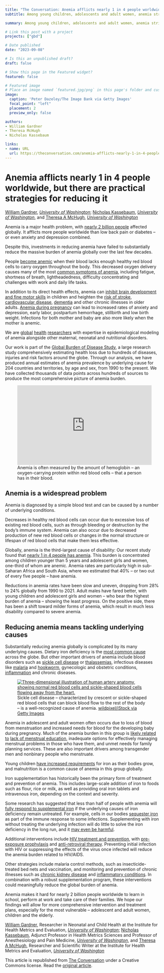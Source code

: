 ```yaml
---
title: "The Conversation: Anemia afflicts nearly 1 in 4 people worldwide, but there are practical strategies for reducing it"
subtitle: Among young children, adolescents and adult women, anemia strikes 1 in 3 globally. Most cases are driven by dietary iron deficiency, red blood cell disorders and untreated tropical diseases.

summary: Among young children, adolescents and adult women, anemia strikes 1 in 3 globally. Most cases are driven by dietary iron deficiency, red blood cell disorders and untreated tropical diseases.

# Link this post with a project
projects: ["gbd"]

# Date published
date: "2023-09-08"

# Is this an unpublished draft?
draft: false

# Show this page in the Featured widget?
featured: false

# Featured image
# Place an image named `featured.jpg/png` in this page's folder and customize its options here.
image:
  caption: 'Peter Dazeley/The Image Bank via Getty Images'
  focal_point: "left"
  placement: 2
  preview_only: false

authors:
- William Gardner
- Theresa McHugh
- Nicholas Kassebaum

links:
- name: URL
  url: https://theconversation.com/anemia-afflicts-nearly-1-in-4-people-worldwide-but-there-are-practical-strategies-for-reducing-it-212177
---
```


<h1 class="legacy">Anemia afflicts nearly 1 in 4 people worldwide, but there are practical strategies for reducing it</h1>

<span><a href="https://theconversation.com/profiles/william-gardner-1459837">William Gardner</a>, <em><a href="https://theconversation.com/institutions/university-of-washington-699">University of Washington</a></em>; <a href="https://theconversation.com/profiles/nicholas-kassebaum-1465016">Nicholas Kassebaum</a>, <em><a href="https://theconversation.com/institutions/university-of-washington-699">University of Washington</a></em>, and <a href="https://theconversation.com/profiles/theresa-a-mchugh-1466359">Theresa A McHugh</a>, <em><a href="https://theconversation.com/institutions/university-of-washington-699">University of Washington</a></em></span>

<p>Anemia is a major health problem, with <a href="https://doi.org/10.1016/S2352-3026(23)00160-6">nearly 2 billion people</a> affected globally. It afflicts more people worldwide than low back pain or diabetes – or even anxiety and depression combined. </p>

<p>Despite this, investments in reducing anemia have failed to substantially reduce the massive burden of anemia globally over the last few decades.</p>

<p>People <a href="https://www.ncbi.nlm.nih.gov/books/NBK499994/">become anemic</a> when their blood lacks enough healthy red blood cells to carry oxygen throughout the body. This decreased oxygen delivery causes many of the most <a href="https://www.nhlbi.nih.gov/health/anemia/symptoms">common symptoms of anemia</a>, including fatigue, shortness of breath, lightheadedness, difficulty concentrating and challenges with work and daily life tasks. </p>

<p>In addition to its direct health effects, anemia can <a href="https://doi.org/10.1111/nyas.14105">inhibit brain development and fine motor skills</a> in children and heighten the <a href="https://doi.org/10.3390/jcm10122556">risk of stroke</a>, <a href="https://doi.org/10.1681/ASN.2005030226">cardiovascular disease</a>, <a href="https://doi.org/10.1212/WNL.0000000000008003">dementia</a> and other chronic illnesses in older adults. <a href="https://doi.org/10.1111/nyas.14093">Anemia during pregnancy</a> can lead to increased rates of anxiety and depression, early labor, postpartum hemorrhage, stillbirth and low birth weight. Infections for both mother and baby are also more likely when the mother is anemic.</p>

<p>We are <a href="https://scholar.google.com/citations?user=LbtdQcsAAAAJ&amp;hl=en">global</a> <a href="https://scholar.google.com/citations?user=0kfiPK8AAAAJ&amp;hl=en">health</a> <a href="https://www.healthdata.org/about/people/nicholas-kassebaum">researchers</a> with expertise in epidemiological modeling of anemia alongside other maternal, neonatal and nutritional disorders. </p>

<p>Our work is part of the <a href="https://www.healthdata.org/research-analysis/gbd">Global Burden of Disease Study</a>, a large research study comprehensively estimating health loss due to hundreds of diseases, injuries and risk factors around the globe. Through our analysis, we have produced annual estimates of anemia prevalence by underlying cause for 204 countries and territories, by age and sex, from 1990 to the present. We have collected thousands of data points across hundreds of sources to produce the most comprehensive picture of anemia burden.</p>

<figure>
            <iframe width="440" height="260" src="https://www.youtube.com/embed/z0Z1QMouVgE?wmode=transparent&amp;start=29" frameborder="0" allowfullscreen=""></iframe>
            <figcaption><span class="caption">Anemia is often measured by the amount of hemoglobin – an oxygen-carrying protein within red blood cells – that a person has in their blood.</span></figcaption>
          </figure>

<h2>Anemia is a widespread problem</h2>

<p>Anemia is diagnosed by a simple blood test and can be caused by a number of underlying conditions. </p>

<p>Decreases in healthy red blood cells can occur due to excessive loss of existing red blood cells, such as through bleeding or destruction by the body’s immune system. Anemia can also occur due to decreased production of new red blood cells or changes in the normal structure or lifespan of red blood cells that make them less effective.</p>

<p>Globally, anemia is the third-largest cause of disability: Our recent study found that <a href="https://doi.org/10.1016/S2352-3026(23)00160-6">nearly 1 in 4 people has anemia</a>. This burden is concentrated among children younger than 5 years and adolescent girls and women, one-third of whom are anemic. Anemia rates are particularly high in sub-Saharan Africa and South Asia, where we estimated that 40% – or two out of every five people – have anemia.</p>

<p>Reductions in anemia rates have been slow and uneven, dropping from 28% to 24% globally from 1990 to 2021. Adult males have fared better, with young children and adolescent girls and women – who bear the highest burden of anemia – showing the least progress. On the positive side, there has been a shift toward milder forms of anemia, which result in much less disability compared to severe anemia.</p>

<h2>Reducing anemia means tackling underlying causes</h2>

<p>Substantially reducing anemia globally is complicated by its many underlying causes. Dietary iron deficiency is the <a href="https://doi.org/10.1016/S0140-6736(15)60865-0">most common cause</a> across the globe. But other important drivers of anemia include blood disorders such as <a href="https://www.cdc.gov/ncbddd/sicklecell/index.html#">sickle cell disease</a> or <a href="https://www.cdc.gov/ncbddd/thalassemia/facts.html">thalassemias</a>, infectious diseases like <a href="https://theconversation.com/locally-transmitted-malaria-in-the-us-could-be-a-harbinger-of-rising-disease-risk-in-a-warming-climate-5-questions-answered-208726">malaria</a> and <a href="https://theconversation.com/parasitic-infections-hit-the-health-of-low-income-black-communities-where-states-have-neglected-sewage-systems-205616">hookworm</a>, gynecologic and obstetric conditions, <a href="https://theconversation.com/what-is-inflammation-two-immunologists-explain-how-the-body-responds-to-everything-from-stings-to-vaccination-and-why-it-sometimes-goes-wrong-193503">inflammation</a> and chronic diseases. </p>

<figure class="align-center zoomable">
            <a href="https://images.theconversation.com/files/547067/original/file-20230907-9809-nfpk9n.jpg?ixlib=rb-1.1.0&amp;q=45&amp;auto=format&amp;w=1000&amp;fit=clip"><img alt="Three-dimensional illustration of human artery anatomy, showing normal red blood cells and sickle-shaped blood cells flowing away from the heart." src="https://images.theconversation.com/files/547067/original/file-20230907-9809-nfpk9n.jpg?ixlib=rb-1.1.0&amp;q=45&amp;auto=format&amp;w=754&amp;fit=clip" srcset="https://images.theconversation.com/files/547067/original/file-20230907-9809-nfpk9n.jpg?ixlib=rb-1.1.0&amp;q=45&amp;auto=format&amp;w=600&amp;h=381&amp;fit=crop&amp;dpr=1 600w, https://images.theconversation.com/files/547067/original/file-20230907-9809-nfpk9n.jpg?ixlib=rb-1.1.0&amp;q=30&amp;auto=format&amp;w=600&amp;h=381&amp;fit=crop&amp;dpr=2 1200w, https://images.theconversation.com/files/547067/original/file-20230907-9809-nfpk9n.jpg?ixlib=rb-1.1.0&amp;q=15&amp;auto=format&amp;w=600&amp;h=381&amp;fit=crop&amp;dpr=3 1800w, https://images.theconversation.com/files/547067/original/file-20230907-9809-nfpk9n.jpg?ixlib=rb-1.1.0&amp;q=45&amp;auto=format&amp;w=754&amp;h=478&amp;fit=crop&amp;dpr=1 754w, https://images.theconversation.com/files/547067/original/file-20230907-9809-nfpk9n.jpg?ixlib=rb-1.1.0&amp;q=30&amp;auto=format&amp;w=754&amp;h=478&amp;fit=crop&amp;dpr=2 1508w, https://images.theconversation.com/files/547067/original/file-20230907-9809-nfpk9n.jpg?ixlib=rb-1.1.0&amp;q=15&amp;auto=format&amp;w=754&amp;h=478&amp;fit=crop&amp;dpr=3 2262w" sizes="(min-width: 1466px) 754px, (max-width: 599px) 100vw, (min-width: 600px) 600px, 237px"></a>
            <figcaption>
              <span class="caption">Sickle cell disease – characterized by crescent or sickle-shaped red blood cells that can block blood flow to the rest of the body – is a well-recognized cause of anemia.</span>
              <span class="attribution"><a class="source" href="https://www.gettyimages.com/detail/photo/sickle-cell-cardiovascular-royalty-free-image/1130415446?phrase=sickle+cell+disease&amp;adppopup=true">wildpixel/iStock via Getty Images</a></span>
            </figcaption>
          </figure>

<p>Anemia in adolescent and adult women often occurs due to loss of blood from menstruation and increased needs for blood for the developing baby during pregnancy. Much of the anemia burden in this group is <a href="https://doi.org/10.3390/nu13082745">likely related to</a> <a href="https://theconversation.com/the-us-lacks-adequate-education-around-puberty-and-menstruation-for-young-people-an-expert-on-menstrual-health-explains-187501">lack of menstrual education</a>, inadequate options for effectively managing menstrual problems in those who have them, and unmet needs for family planning services. These are also important drivers among transgender men and nonbinary people who menstruate. </p>

<p>Young children <a href="https://doi.org/10.1016/j.jpeds.2015.07.014">have increased requirements</a> for iron as their bodies grow, and malnutrition is a common cause of anemia in this group globally.</p>

<p>Iron supplementation has historically been the primary form of treatment and prevention of anemia. This includes large-scale addition of iron to foods such as flour, rice or milk, as well as providing oral iron tablets and intravenous iron, depending on the context and severity. </p>

<p>Some research has suggested that less than half of people with anemia will <a href="https://doi.org/10.1111/nyas.14175">fully respond to supplemental iron</a> if the underlying causes of iron deficiency remain untreated. For example, cells in our bodies <a href="https://doi.org/10.1016/j.beha.2004.08.020">sequester iron</a> as part of the immune response to some infections. Supplementing with iron without treating the underlying infection will do little to solve the iron deficiency in the long run, and it <a href="https://doi.org/10.1016/S0140-6736(06)67962-2">may even be harmful</a>.</p>

<p>Additional interventions include <a href="https://www.cdc.gov/hiv/risk/art/index.html">HIV treatment and prevention</a>, with <a href="https://theconversation.com/long-acting-injectable-prep-is-a-big-step-forward-in-hiv-prevention-190225">pre-exposure prophylaxis</a> and <a href="https://www.cdc.gov/hiv/basics/livingwithhiv/treatment.html">anti-retroviral therapy</a>. Preventing initial infection with HIV or suppressing the effects of the virus once infected will reduce the anemia burden related to HIV/AIDS.</p>

<p>Other strategies include malaria control methods, such as insecticide-treated bed nets and vaccination, and monitoring and prevention of chronic illnesses such as <a href="https://www.cdc.gov/kidneydisease/basics.html#">chronic kidney disease</a> and <a href="https://www.niehs.nih.gov/health/topics/conditions/inflammation/index.cfm">inflammatory conditions</a>. In combination with a robust supplementation program, these interventions could meaningfully reduce the global burden of anemia.</p>

<p>Anemia makes it hard for nearly 2 billion people worldwide to learn in school, perform at work and take care of their families. We hope our findings will allow for more comprehensive intervention and treatment plans, especially for the most vulnerable – adolescent and adult women, children and the elderly.<!-- Below is The Conversation's page counter tag. Please DO NOT REMOVE. --><img src="https://counter.theconversation.com/content/212177/count.gif?distributor=republish-lightbox-basic" alt="The Conversation" width="1" height="1" style="border: none !important; box-shadow: none !important; margin: 0 !important; max-height: 1px !important; max-width: 1px !important; min-height: 1px !important; min-width: 1px !important; opacity: 0 !important; outline: none !important; padding: 0 !important" referrerpolicy="no-referrer-when-downgrade" /><!-- End of code. If you don't see any code above, please get new code from the Advanced tab after you click the republish button. The page counter does not collect any personal data. More info: https://theconversation.com/republishing-guidelines --></p>

<p><span><a href="https://theconversation.com/profiles/william-gardner-1459837">William Gardner</a>, Researcher in Neonatal and Child Health at the Institute for Health Metrics and Evaluation, <em><a href="https://theconversation.com/institutions/university-of-washington-699">University of Washington</a></em>; <a href="https://theconversation.com/profiles/nicholas-kassebaum-1465016">Nicholas Kassebaum</a>, Adjunct Professor in Health Metrics Sciences and Professor of Anesthesiology and Pain Medicine, <em><a href="https://theconversation.com/institutions/university-of-washington-699">University of Washington</a></em>, and <a href="https://theconversation.com/profiles/theresa-a-mchugh-1466359">Theresa A McHugh</a>, Researcher and Scientific Writer at the Institute for Health Metrics and Evaluation, <em><a href="https://theconversation.com/institutions/university-of-washington-699">University of Washington</a></em></span></p>

<p>This article is republished from <a href="https://theconversation.com">The Conversation</a> under a Creative Commons license. Read the <a href="https://theconversation.com/anemia-afflicts-nearly-1-in-4-people-worldwide-but-there-are-practical-strategies-for-reducing-it-212177">original article</a>.</p>
